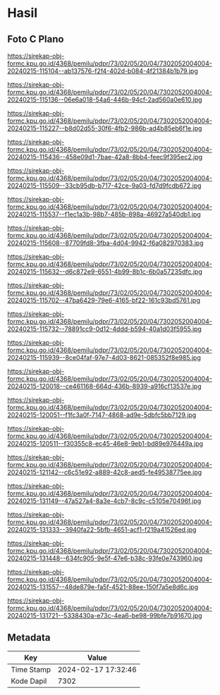 # Hasil

## Foto C Plano

https://sirekap-obj-formc.kpu.go.id/4368/pemilu/pdpr/73/02/05/20/04/7302052004004-20240215-115104--ab137576-f2f4-402d-b084-4f21384b1b79.jpg

https://sirekap-obj-formc.kpu.go.id/4368/pemilu/pdpr/73/02/05/20/04/7302052004004-20240215-115136--06e6a018-54a6-446b-94cf-2ad560a0e610.jpg

https://sirekap-obj-formc.kpu.go.id/4368/pemilu/pdpr/73/02/05/20/04/7302052004004-20240215-115227--b8d02d55-30f6-4fb2-986b-ad4b85eb6f1e.jpg

https://sirekap-obj-formc.kpu.go.id/4368/pemilu/pdpr/73/02/05/20/04/7302052004004-20240215-115436--458e09d1-7bae-42a8-8bb4-feec9f395ec2.jpg

https://sirekap-obj-formc.kpu.go.id/4368/pemilu/pdpr/73/02/05/20/04/7302052004004-20240215-115509--33cb95db-b717-42ce-9a03-fd7d9fcdb672.jpg

https://sirekap-obj-formc.kpu.go.id/4368/pemilu/pdpr/73/02/05/20/04/7302052004004-20240215-115537--f1ec1a3b-98b7-485b-898a-46927a540db1.jpg

https://sirekap-obj-formc.kpu.go.id/4368/pemilu/pdpr/73/02/05/20/04/7302052004004-20240215-115608--87709fd8-3fba-4d04-9942-f6a082970383.jpg

https://sirekap-obj-formc.kpu.go.id/4368/pemilu/pdpr/73/02/05/20/04/7302052004004-20240215-115632--d6c872e9-6551-4b99-8b1c-6b0a57235dfc.jpg

https://sirekap-obj-formc.kpu.go.id/4368/pemilu/pdpr/73/02/05/20/04/7302052004004-20240215-115702--47ba6429-79e6-4165-bf22-161c93bd5761.jpg

https://sirekap-obj-formc.kpu.go.id/4368/pemilu/pdpr/73/02/05/20/04/7302052004004-20240215-115732--78891cc9-0d12-4ddd-b594-40a1d03f5955.jpg

https://sirekap-obj-formc.kpu.go.id/4368/pemilu/pdpr/73/02/05/20/04/7302052004004-20240215-115939--8ce04faf-97e7-4d03-8621-085352f8e985.jpg

https://sirekap-obj-formc.kpu.go.id/4368/pemilu/pdpr/73/02/05/20/04/7302052004004-20240215-120018--ce461168-664d-436b-8939-a916cf13537e.jpg

https://sirekap-obj-formc.kpu.go.id/4368/pemilu/pdpr/73/02/05/20/04/7302052004004-20240215-120051--f1fc3a0f-7147-4868-ad9e-5dbfc5bb7129.jpg

https://sirekap-obj-formc.kpu.go.id/4368/pemilu/pdpr/73/02/05/20/04/7302052004004-20240215-120511--f30355c8-ec45-46e8-9eb1-bd89e976449a.jpg

https://sirekap-obj-formc.kpu.go.id/4368/pemilu/pdpr/73/02/05/20/04/7302052004004-20240215-121142--c6c51e92-a889-42c8-aed5-fe49538775ee.jpg

https://sirekap-obj-formc.kpu.go.id/4368/pemilu/pdpr/73/02/05/20/04/7302052004004-20240215-131149--47a527a4-8a3e-4cb7-8c9c-c5105e70496f.jpg

https://sirekap-obj-formc.kpu.go.id/4368/pemilu/pdpr/73/02/05/20/04/7302052004004-20240215-131333--3940fa22-5bfb-4651-acf1-f219a41526ed.jpg

https://sirekap-obj-formc.kpu.go.id/4368/pemilu/pdpr/73/02/05/20/04/7302052004004-20240215-131448--634fc905-9e5f-47e6-b38c-93fe0e743960.jpg

https://sirekap-obj-formc.kpu.go.id/4368/pemilu/pdpr/73/02/05/20/04/7302052004004-20240215-131557--48de879e-fa5f-4521-88ee-150f7a5e8d6c.jpg

https://sirekap-obj-formc.kpu.go.id/4368/pemilu/pdpr/73/02/05/20/04/7302052004004-20240215-131721--5338430a-e73c-4ea6-be98-99bfe7b91670.jpg


## Metadata

| Key        | Value               |
| ---------- | ------------------- |
| Time Stamp | 2024-02-17 17:32:46 |
| Kode Dapil | 7302                |



